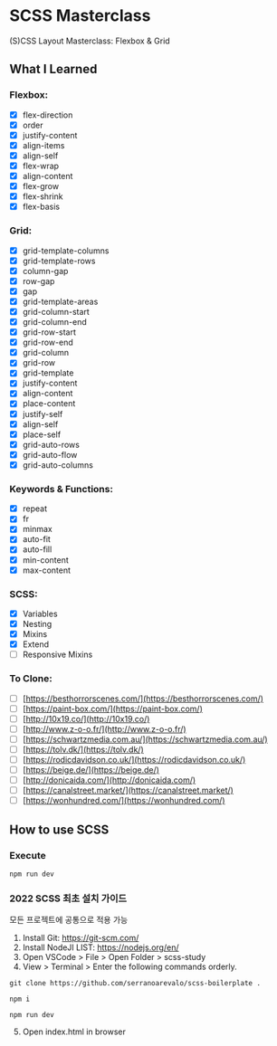 # SCSS Masterclass

(S)CSS Layout Masterclass: Flexbox & Grid
## What I Learned

### Flexbox:

- [X] flex-direction
- [X] order
- [X] justify-content
- [X] align-items
- [X] align-self
- [X] flex-wrap
- [X] align-content
- [X] flex-grow
- [X] flex-shrink
- [X] flex-basis

### Grid:

- [X] grid-template-columns
- [X] grid-template-rows
- [X] column-gap
- [X] row-gap
- [X] gap
- [X] grid-template-areas
- [X] grid-column-start
- [X] grid-column-end
- [X] grid-row-start
- [X] grid-row-end
- [X] grid-column
- [X] grid-row
- [X] grid-template
- [X] justify-content
- [X] align-content
- [X] place-content
- [X] justify-self
- [X] align-self
- [X] place-self
- [X] grid-auto-rows
- [X] grid-auto-flow
- [X] grid-auto-columns

### Keywords & Functions:

- [X] repeat
- [X] fr
- [X] minmax
- [X] auto-fit
- [X] auto-fill
- [X] min-content
- [X] max-content

### SCSS:

- [X] Variables
- [X] Nesting
- [X] Mixins
- [X] Extend
- [ ] Responsive Mixins

### To Clone:

- [ ] [https://besthorrorscenes.com/](https://besthorrorscenes.com/)
- [ ] [https://paint-box.com/](https://paint-box.com/)
- [ ] [http://10x19.co/](http://10x19.co/)
- [ ] [http://www.z-o-o.fr/](http://www.z-o-o.fr/)
- [ ] [https://schwartzmedia.com.au/](https://schwartzmedia.com.au/)
- [ ] [https://tolv.dk/](https://tolv.dk/)
- [ ] [https://rodicdavidson.co.uk/](https://rodicdavidson.co.uk/)
- [ ] [https://beige.de/](https://beige.de/)
- [ ] [http://donicaida.com/](http://donicaida.com/)
- [ ] [https://canalstreet.market/](https://canalstreet.market/)
- [ ] [https://wonhundred.com/](https://wonhundred.com/)

## How to use SCSS

### Execute

```
npm run dev
```

### 2022 SCSS 최초 설치 가이드
모든 프로젝트에 공통으로 적용 가능

1. Install Git: https://git-scm.com/
2. Install NodeJI LIST: https://nodejs.org/en/
3. Open VSCode > File > Open Folder > scss-study
4. View > Terminal > Enter the following commands orderly.

```
git clone https://github.com/serranoarevalo/scss-boilerplate .
```

```
npm i 
```

```
npm run dev
```

5. Open index.html in browser
